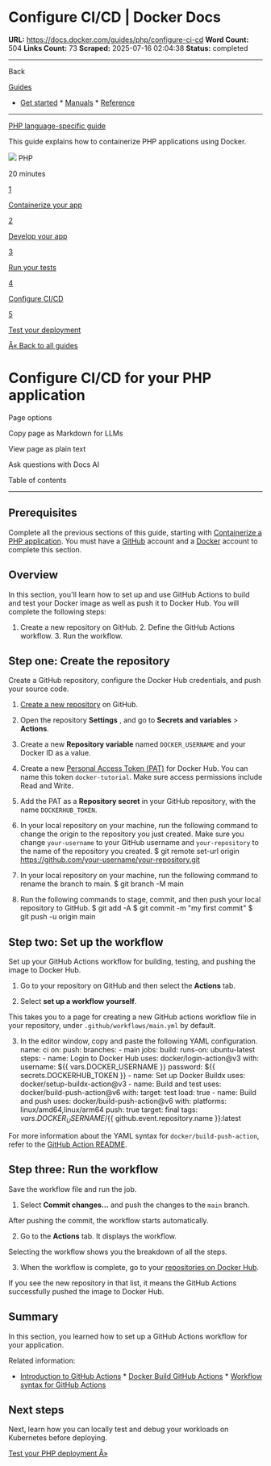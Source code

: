 # Configure CI/CD | Docker Docs

**URL:** https://docs.docker.com/guides/php/configure-ci-cd
**Word Count:** 504
**Links Count:** 73
**Scraped:** 2025-07-16 02:04:38
**Status:** completed

---

Back

[Guides](https://docs.docker.com/guides/)

  * [Get started](https://docs.docker.com/get-started/)   * [Manuals](https://docs.docker.com/manuals/)   * [Reference](https://docs.docker.com/reference/)

* * *

[PHP language-specific guide](https://docs.docker.com/guides/php/)

This guide explains how to containerize PHP applications using Docker.

![](https://cdn.jsdelivr.net/gh/devicons/devicon@latest/icons/php/php-original.svg) PHP

20 minutes

[1](https://docs.docker.com/guides/php/containerize/)

[Containerize your app](https://docs.docker.com/guides/php/containerize/)

[2](https://docs.docker.com/guides/php/develop/)

[Develop your app](https://docs.docker.com/guides/php/develop/)

[3](https://docs.docker.com/guides/php/run-tests/)

[Run your tests](https://docs.docker.com/guides/php/run-tests/)

[4](https://docs.docker.com/guides/php/configure-ci-cd/)

[Configure CI/CD](https://docs.docker.com/guides/php/configure-ci-cd/)

[5](https://docs.docker.com/guides/php/deploy/)

[Test your deployment](https://docs.docker.com/guides/php/deploy/)

[Â« Back to all guides](https://docs.docker.com/guides/)

# Configure CI/CD for your PHP application

Page options

Copy page as Markdown for LLMs

View page as plain text

Ask questions with Docs AI

Table of contents

* * *

## Prerequisites

Complete all the previous sections of this guide, starting with [Containerize a PHP application](https://docs.docker.com/guides/php/containerize/). You must have a [GitHub](https://github.com/signup) account and a [Docker](https://hub.docker.com/signup) account to complete this section.

## Overview

In this section, you'll learn how to set up and use GitHub Actions to build and test your Docker image as well as push it to Docker Hub. You will complete the following steps:

  1. Create a new repository on GitHub.   2. Define the GitHub Actions workflow.   3. Run the workflow.

## Step one: Create the repository

Create a GitHub repository, configure the Docker Hub credentials, and push your source code.

  1. [Create a new repository](https://github.com/new) on GitHub.

  2. Open the repository **Settings** , and go to **Secrets and variables** > **Actions**.

  3. Create a new **Repository variable** named `DOCKER_USERNAME` and your Docker ID as a value.

  4. Create a new [Personal Access Token \(PAT\)](https://docs.docker.com/security/for-developers/access-tokens/#create-an-access-token) for Docker Hub. You can name this token `docker-tutorial`. Make sure access permissions include Read and Write.

  5. Add the PAT as a **Repository secret** in your GitHub repository, with the name `DOCKERHUB_TOKEN`.

  6. In your local repository on your machine, run the following command to change the origin to the repository you just created. Make sure you change `your-username` to your GitHub username and `your-repository` to the name of the repository you created.                    $ git remote set-url origin https://github.com/your-username/your-repository.git          

  7. In your local repository on your machine, run the following command to rename the branch to main.                    $ git branch -M main          

  8. Run the following commands to stage, commit, and then push your local repository to GitHub.                    $ git add -A          $ git commit -m "my first commit"          $ git push -u origin main          

## Step two: Set up the workflow

Set up your GitHub Actions workflow for building, testing, and pushing the image to Docker Hub.

  1. Go to your repository on GitHub and then select the **Actions** tab.

  2. Select **set up a workflow yourself**.

This takes you to a page for creating a new GitHub actions workflow file in your repository, under `.github/workflows/main.yml` by default.

  3. In the editor window, copy and paste the following YAML configuration.                    name: ci                    on:            push:              branches:                - main                    jobs:            build:              runs-on: ubuntu-latest              steps:                - name: Login to Docker Hub                  uses: docker/login-action@v3                  with:                    username: ${{ vars.DOCKER_USERNAME }}                    password: ${{ secrets.DOCKERHUB_TOKEN }}                          - name: Set up Docker Buildx                  uses: docker/setup-buildx-action@v3                          - name: Build and test                  uses: docker/build-push-action@v6                  with:                    target: test                    load: true                          - name: Build and push                  uses: docker/build-push-action@v6                  with:                    platforms: linux/amd64,linux/arm64                    push: true                    target: final                    tags: ${{ vars.DOCKER_USERNAME }}/${{ github.event.repository.name }}:latest

For more information about the YAML syntax for `docker/build-push-action`, refer to the [GitHub Action README](https://github.com/docker/build-push-action/blob/master/README.md).

## Step three: Run the workflow

Save the workflow file and run the job.

  1. Select **Commit changes...** and push the changes to the `main` branch.

After pushing the commit, the workflow starts automatically.

  2. Go to the **Actions** tab. It displays the workflow.

Selecting the workflow shows you the breakdown of all the steps.

  3. When the workflow is complete, go to your [repositories on Docker Hub](https://hub.docker.com/repositories).

If you see the new repository in that list, it means the GitHub Actions successfully pushed the image to Docker Hub.

## Summary

In this section, you learned how to set up a GitHub Actions workflow for your application.

Related information:

  * [Introduction to GitHub Actions](https://docs.docker.com/guides/gha/)   * [Docker Build GitHub Actions](https://docs.docker.com/build/ci/github-actions/)   * [Workflow syntax for GitHub Actions](https://docs.github.com/en/actions/using-workflows/workflow-syntax-for-github-actions)

## Next steps

Next, learn how you can locally test and debug your workloads on Kubernetes before deploying.

[Test your PHP deployment Â»](https://docs.docker.com/guides/php/deploy/)